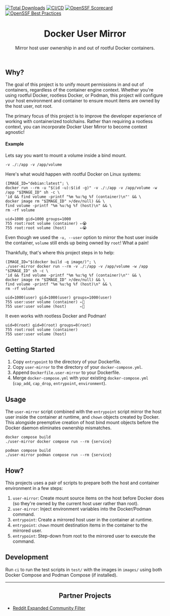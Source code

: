 [![Total Downloads][downloads-badge]](#)
[![CI/CD][cicd-badge]][cicd-link]
[![OpenSSF Scorecard][scorecard-badge]][scorecard-link]
[![OpenSSF Best Practices][best-practices-badge]][best-practices-link]

<header align="center">
    <h1 align="center">Docker User Mirror</h1>
    <p align="center">Mirror host user ownership in and out of rootful Docker containers.</p>
</header>

## Why?
The goal of this project is to unify mount permissions in and out of containers, regardless of the container engine context. Whether you're using rootful Docker, rootless Docker, or Podman, this project will configure your host environment and container to ensure mount items are owned by the host user, not root.

The primary focus of this project is to improve the developer experience of working with containerized toolchains. Rather than requiring a rootless context, you can incorporate Docker User Mirror to become context agnostic!

#### Example
Lets say you want to mount a volume inside a bind mount.
```shell
-v ./:/app -v /app/volume
```

Here's what would happen with rootful Docker on Linux systems:
```shell
(IMAGE_ID="debian:latest"; \
docker run --rm -u "$(id -u):$(id -g)" -v ./:/app -v /app/volume -w /app "$IMAGE_ID" sh -c \
'id && find volume -printf "%m %u:%g %f (container)\n"' && \
docker image rm "$IMAGE_ID" >/dev/null) && \
find volume -printf "%m %u:%g %f (host)\n" && \
rm -rf volume
```
```
uid=1000 gid=1000 groups=1000
755 root:root volume (container) ⇐😭
755 root:root volume (host)      ⇐😭
```

Even though we used the `-u, --user` option to mirror the host user inside the container, `volume` still ends up being owned by `root`! What a pain!

Thankfully, that's where this project steps in to help:
```shell
(IMAGE_ID="$(docker build -q image/)"; \
./user-mirror docker run --rm -v ./:/app -v /app/volume -w /app "$IMAGE_ID" sh -c \
'id && find volume -printf "%m %u:%g %f (container)\n"' && \
docker image rm "$IMAGE_ID" >/dev/null) && \
find volume -printf "%m %u:%g %f (host)\n" && \
rm -rf volume
```
```
uid=1000(user) gid=1000(user) groups=1000(user)
755 user:user volume (container) ⇐🥳
755 user:user volume (host)      ⇐🥳
```

It even works with rootless Docker and Podman!
```
uid=0(root) gid=0(root) groups=0(root)
755 root:root volume (container)
755 user:user volume (host)
```

## Getting Started
1. Copy `entrypoint` to the directory of your Dockerfile.
2. Copy `user-mirror` to the directory of your `docker-compose.yml`.
3. Append `Dockerfile.user-mirror` to your Dockerfile.
4. Merge `docker-compose.yml` with your existing `docker-compose.yml` (`cap_add`, `cap_drop`, `entrypoint`, `environment`).

## Usage
The `user-mirror` script combined with the `entrypoint` script mirror the host user inside the container at runtime, and `chown` objects created by Docker. This alongside preemptive creation of host bind mount objects before the Docker daemon eliminates ownership mismatches.

```shell
docker compose build
./user-mirror docker compose run --rm {service}
```

```shell
podman compose build
./user-mirror podman compose run --rm {service}
```

## How?
This projects uses a pair of scripts to prepare both the host and container environment in a few steps:
1. `user-mirror`: Create mount source items on the host before Docker does (so they're owned by the current host user rather than root).
2. `user-mirror`: Inject environment variables into the Docker/Podman command.
3. `entrypoint`: Create a mirrored host user in the container at runtime.
4. `entrypoint`: `chown` mount destination items in the container to the mirrored user.
5. `entrypoint`: Step-down from root to the mirrored user to execute the command.

## Development
Run `ci` to run the test scripts in `test/` with the images in `images/` using both Docker Compose and Podman Compose (if installed).

----

<h2 align="center">Partner Projects</h2>

* [Reddit Expanded Community Filter][reddit-expanded-community-filter-userscript]

[best-practices-badge]: https://www.bestpractices.dev/projects/9502/badge
[best-practices-link]: https://www.bestpractices.dev/projects/9502
[cicd-badge]: https://github.com/AJGranowski/docker-user-mirror/actions/workflows/cicd.yml/badge.svg?branch=main
[cicd-link]: https://github.com/AJGranowski/docker-user-mirror/actions/workflows/cicd.yml
[downloads-badge]: https://img.shields.io/github/downloads/AJGranowski/docker-user-mirror/user-mirror?logo=github&label=Total%20downloads&labelColor=30373d&color=4078c0
[reddit-expanded-community-filter-userscript]: https://github.com/AJGranowski/reddit-expanded-community-filter-userscript
[scorecard-badge]: https://api.securityscorecards.dev/projects/github.com/AJGranowski/docker-user-mirror/badge
[scorecard-link]: https://securityscorecards.dev/viewer/?uri=github.com/AJGranowski/docker-user-mirror
